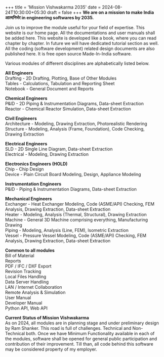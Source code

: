 +++
title = 'Mission Vishwakarma 2035'
date =  2024-08-24T10:30:00+05:30
draft = false
+++
**We are on a mission to make India आत्मनिर्भर in engineering softwares by 2035.**  

Join us to improve the module useful for your field of expertise. This website is our home page. All the documentations and user manuals shall be added here. This website is developed like a book, where you can read chapter by chapter. In future we will have dedicated tutorial section as well. All the coding (software development) related design documents are also published here. It is free open source  Made-In-India software.  


Various modules of different disciplines are alphabetically listed below.

**All Engineers**   
Drafting  - 2D Drafting, Plotting, Base of Other Modules  
Tables - Calculations, Tabulation and Reporting Sheet  
Notebook - General Document and Reports  

**Chemical Engineers**  
P&ID - 2D Piping & Instrumentation Diagrams, Data-sheet Extraction  
Reactor - Chemical Reactor Simulation, Data-sheet Extraction

**Civil Engineers**  
Architecture - Modeling, Drawing Extraction, Photorealistic Rendering  
Structure - Modeling, Analysis (Frame, Foundation), Code Checking, Drawing Extraction  

**Electrical Engineers**  
SLD - 2D Single Line Diagram, Data-sheet Extraction  
Electrical - Modeling, Drawing Extraction  

**Electronics Engineers (HOLD)**  
Chip - Chip Design    
Device - Plain Circuit Board Modeling, Design, Appliance Modeling  

**Instrumentation Engineers**  
P&ID - Piping & Instrumentation Diagrams, Data-sheet Extraction  

**Mechanical Engineers**  
Exchanger - Heat Exchanger Modeling, Code (ASME/API) Checking, FEM Analysis, Drawing Extraction, Data-sheet Extraction  
Heater - Modeling, Analysis (Thermal, Structural), Drawing Extraction  
Machine - General 3D Machine comprising everything, Manufacturing Drawing  
Piping - Modeling, Analysis (Line, FEM), Isometric Extraction  
Vessel - Pressure Vessel Modeling, Code (ASME/API) Checking, FEM Analysis, Drawing Extraction, Data-sheet Extraction  

**Common to all modules**  
Bill of Material  
Reports  
PDF / IFC / DXF Export  
Revision Tracking  
Local Files Handling  
Data Server Handling  
LAN / Internet Collaboration  
Remote Analysis & Simulation  
User Manual  
Developer Manual   
Python API, Web API  


**Current Status of Mission Vishwakarma**  
As on 2024, all modules are in planning stage and under preliminary design by Ram Shanker. This road is full of challenges. Technical and Non-Technical both. Once we have Minimum Functionality available in each of the modules, software shall be opened for general public  participation and contribution of their improvement. Till than, all code behind this software may be considered property of my employer.
